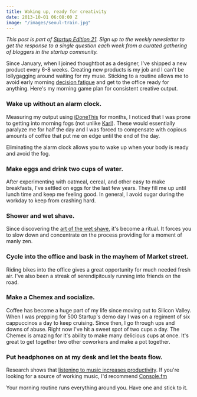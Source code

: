 ```yaml
---
title: Waking up, ready for creativity
date: 2013-10-01 06:08:00 Z
image: "/images/seoul-train.jpg"
---
```


_This post is part of [Startup Edition 21](https://startupedition.com). Sign up to the weekly newsletter to get the response to a single question each week from a curated gathering of bloggers in the startup community._

Since January, when I joined thoughtbot as a designer, I've shipped a new product every 6-8 weeks. Creating new products is my job and I can't be lollygagging around waiting for my muse. Sticking to a routine allows me to avoid early morning [decision fatigue](https://en.wikipedia.org/wiki/Decision_fatigue) and get to the office ready for anything. Here's my morning game plan for consistent creative output.

### Wake up without an alarm clock.

Measuring my output using [iDoneThis](https://idonethis.com) for months, I noticed that I was prone to getting into morning fogs (not unlike [Karl](https://twitter.com/KarlTheFog)). These would essentially paralyze me for half the day and I was forced to compensate with copious amounts of coffee that put me on edge until the end of the day.

Eliminating the alarm clock allows you to wake up when your body is ready and avoid the fog.

### Make eggs and drink two cups of water.

After experimenting with oatmeal, cereal, and other easy to make breakfasts, I've settled on eggs for the last few years. They fill me up until lunch time and keep me feeling good. In general, I avoid sugar during the workday to keep from crashing hard.

### Shower and wet shave.

Since discovering the [art of the wet shave](https://www.reddit.com/r/wicked_edge), it's become a ritual. It forces you to slow down and concentrate on the process providing for a moment of manly zen.

### Cycle into the office and bask in the mayhem of Market street.

Riding bikes into the office gives a great opportunity for much needed fresh air. I've also been a streak of serendipitously running into friends on the road.

### Make a Chemex and socialize.

Coffee has become a huge part of my life since moving out to Silicon Valley. When I was prepping for 500 Startup's demo day I was on a regiment of six cappuccinos a day to keep cruising. Since then, I go through ups and downs of abuse. Right now I've hit a sweet spot of two cups a day. The Chemex is amazing for it's ability to make many delicious cups at once. It's great to get together two other coworkers and make a pot together.

### Put headphones on at my desk and let the beats flow.

Research shows that [listening to music increases productivity](https://graphics8.nytimes.com/packages/pdf/business/LESIUKarticle2005.pdf). If you're looking for a source of working music, I'd recommend [Console.fm](https://console.fm)

Your morning routine runs everything around you. Have one and stick to it.
